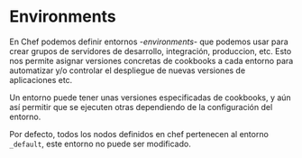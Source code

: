 Environments
============

En Chef podemos definir entornos _-environments-_ que podemos usar para crear grupos de servidores de desarrollo, integración, produccion, etc. Esto nos permite asignar versiones concretas de cookbooks a cada entorno para automatizar y/o controlar el despliegue de nuevas versiones de aplicaciones etc.

Un entorno puede tener unas versiones especificadas de cookbooks, y aún así permitir que se ejecuten otras dependiendo de la configuración del entorno.

Por defecto, todos los nodos definidos en chef pertenecen al entorno `_default`, este entorno no puede ser modificado.


